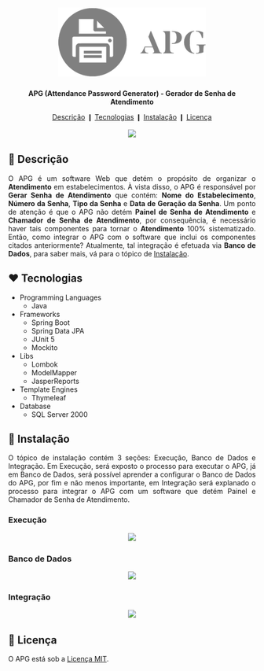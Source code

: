 <h1 align="center">
  <img src="./src/main/resources/static/img/logo.png" />
</h1>

<p align="center">
  <b>
    APG (Attendance Password Generator) - Gerador de Senha de Atendimento
  </b>
</p>

<div align="center">
  <a href="#description">Descrição</a> ❙
  <a href="#technologies">Tecnologias</a> ❙
  <a href="#installation">Instalação</a> ❙
  <a href="#license">Licença</a>
</div>

<br />

<div align="center">
  <img src="https://user-images.githubusercontent.com/38754458/108899330-108d4e00-75f7-11eb-9bdd-5c3ab716d9f7.png" />
</div>

<h2>
  <a name="description">
    &#128195; Descrição
  </a>
</h2>

<p align="justify">
O APG é um software Web que detém o propósito de organizar o <b>Atendimento</b> em estabelecimentos. À vista disso, o APG é responsável por <b>Gerar Senha de Atendimento</b> que contém: <b>Nome do Estabelecimento</b>, <b>Número da Senha</b>, <b>Tipo da Senha</b> e <b>Data de Geração da Senha</b>. Um ponto de atenção é que o APG não detém <b>Painel de Senha de Atendimento</b> e <b>Chamador de Senha de Atendimento</b>, por consequência, é necessário haver tais componentes para tornar o <b>Atendimento</b> 100% sistematizado. Então, como integrar o APG com o software que inclui os componentes citados anteriormente? Atualmente, tal integração é efetuada via <b>Banco de Dados</b>, para saber mais, vá para o tópico de <a href="#installation">Instalação</a>.
</p>

<h2>
  <a name="technologies">
    &#10084; Tecnologias
  </a>
</h2>

- Programming Languages
  - Java 
- Frameworks
  - Spring Boot
  - Spring Data JPA
  - JUnit 5
  - Mockito
- Libs
  - Lombok
  - ModelMapper 
  - JasperReports
- Template Engines
  - Thymeleaf
- Database
  - SQL Server 2000  
  
<h2>
  <a name="installation">
    &#128640; Instalação
  </a>
</h2>

<p align="justify">
O tópico de instalação contém 3 seções: Execução, Banco de Dados e Integração. Em Execução, será exposto o processo para executar o APG, já em Banco de Dados, será possível aprender a configurar o Banco de Dados do APG, por fim e não menos importante, em Integração será explanado o processo para integrar o APG com um software que detém Painel e Chamador de Senha de Atendimento.
</p>

<h3>
  Execução
</h3>

<div align="center">
  <img src="https://user-images.githubusercontent.com/38754458/109662870-488e1700-7b4a-11eb-9a9d-910d9601d4f6.png" />
</div>

<h3>
  Banco de Dados
</h3>

<div align="center">
  <img src="https://user-images.githubusercontent.com/38754458/109662775-30b69300-7b4a-11eb-9409-a80c3bb16ffe.png" />
</div>

<h3>
  Integração
</h3>

<div align="center">
  <img src="https://user-images.githubusercontent.com/38754458/109663135-8a1ec200-7b4a-11eb-979f-de63c6735473.png" />
</div>

<h2>
  <a name="license">
    &#128216; Licença
  </a>
</h2>

O APG está sob a [Licença MIT](LICENSE).
